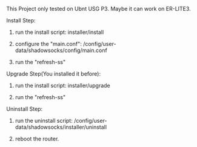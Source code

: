 This Project only tested on Ubnt USG P3. Maybe it can work on ER-LITE3.

Install Step:

1. run the install script: installer/install

2. configure the "main.conf": /config/user-data/shadowsocks/config/main.conf

3. run the "refresh-ss"

Upgrade Step(You installed it before):

1. run the install script: installer/upgrade

2. run the "refresh-ss"

Uninstall Step:

1. run the uninstall script: /config/user-data/shadowsocks/installer/uninstall

2. reboot the router.
